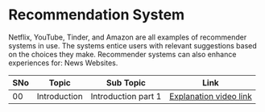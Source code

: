 # Recommendation System

Netflix, YouTube, Tinder, and Amazon are all examples of recommender systems in use. The systems entice users with relevant suggestions based on the choices they make. Recommender systems can also enhance experiences for: News Websites.

|SNo| Topic | Sub Topic | Link |
|-|-|-|-|
|00| Introduction |Introduction part 1| [Explanation video link](https://www.youtube.com/watch?v=GW7B6vwktPA&t=23s)

